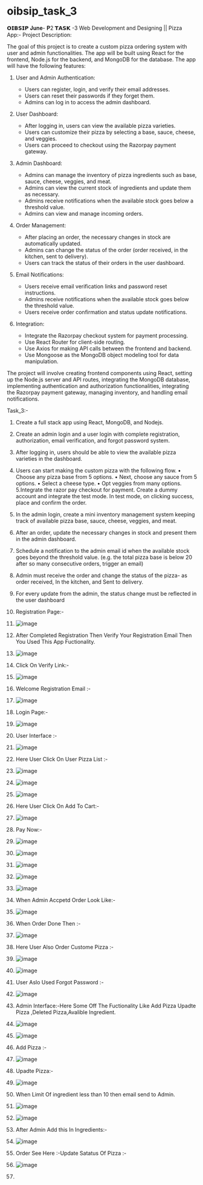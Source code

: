 # oibsip_task_3
𝗢𝗜𝗕𝗦𝗜𝗣 𝐉𝐮𝐧𝐞- 𝐏2 𝗧𝗔𝗦𝗞 -3 Web Development and Designing || Pizza App:-
Project Description:

The goal of this project is to create a custom pizza ordering system with user and admin functionalities. The app will be built using React for the frontend, Node.js for the backend, and MongoDB for the database. The app will have the following features:

1. User and Admin Authentication:
   - Users can register, login, and verify their email addresses.
   - Users can reset their passwords if they forget them.
   - Admins can log in to access the admin dashboard.

2. User Dashboard:
   - After logging in, users can view the available pizza varieties.
   - Users can customize their pizza by selecting a base, sauce, cheese, and veggies.
   - Users can proceed to checkout using the Razorpay payment gateway.

3. Admin Dashboard:
   - Admins can manage the inventory of pizza ingredients such as base, sauce, cheese, veggies, and meat.
   - Admins can view the current stock of ingredients and update them as necessary.
   - Admins receive notifications when the available stock goes below a threshold value.
   - Admins can view and manage incoming orders.

4. Order Management:
   - After placing an order, the necessary changes in stock are automatically updated.
   - Admins can change the status of the order (order received, in the kitchen, sent to delivery).
   - Users can track the status of their orders in the user dashboard.

5. Email Notifications:
   - Users receive email verification links and password reset instructions.
   - Admins receive notifications when the available stock goes below the threshold value.
   - Users receive order confirmation and status update notifications.

6. Integration:
   - Integrate the Razorpay checkout system for payment processing.
   - Use React Router for client-side routing.
   - Use Axios for making API calls between the frontend and backend.
   - Use Mongoose as the MongoDB object modeling tool for data manipulation.

The project will involve creating frontend components using React, setting up the Node.js server and API routes, integrating the MongoDB database, implementing authentication and authorization functionalities, integrating the Razorpay payment gateway, managing inventory, and handling email notifications.




Task_3:-
1. Create a full stack app using React, MongoDB, and Nodejs.
2. Create an admin login and a user login with complete registration, authorization, email verification, and forgot password system.
3. After logging in, users should be able to view the available pizza varieties in the dashboard.
4. Users can start making the custom pizza with the following flow.
• Choose any pizza base from 5 options.
• Next, choose any sauce from 5 options.
• Select a cheese type.
• Opt veggies from many options.
5.Integrate the razor pay checkout for payment. Create a dummy account and integrate the test mode. In test mode, on
clicking success, place and confirm the order.
6. In the admin login, create a mini inventory management system keeping track of available pizza base, sauce, cheese, veggies, and meat.
7. After an order, update the necessary changes in stock and present them in the admin dashboard.
8. Schedule a notification to the admin email id when the available stock goes beyond the threshold value. (e.g. the total pizza base is below 20 after so many consecutive orders, trigger an email)
9. Admin must receive the order and change the status of the pizza- as order received, In the kitchen, and Sent to delivery.
10. For every update from the admin, the status change must be reflected in the user dashboard
11. Registration Page:-
12. ![image](https://github.com/chetanbnagmoti/oibsip_task_3/assets/119286565/c27dacdc-32f8-4300-af11-387b159f7564)
13. After Completed Registration Then Verify Your Registration Email Then You Used This App Fuctionality.
14. ![image](https://github.com/chetanbnagmoti/oibsip_task_3/assets/119286565/57db9b3d-ef5e-4bac-94ed-2a3b409551c5)
15. Click On Verify Link:-
16. ![image](https://github.com/chetanbnagmoti/oibsip_task_3/assets/119286565/424a3954-1a2b-44fb-9cf4-2cd718f72597)
17. Welcome Registration Email :-
18. ![image](https://github.com/chetanbnagmoti/oibsip_task_3/assets/119286565/5e844d6a-fe5a-40fe-a4fd-e9ebfc5d5212)
19. Login Page:-
20. ![image](https://github.com/chetanbnagmoti/oibsip_task_3/assets/119286565/fd76b2ee-676d-49f7-ab27-ea9d3988ef0d)
21. User Interface :-
22. ![image](https://github.com/chetanbnagmoti/oibsip_task_3/assets/119286565/3851fb52-f90f-438e-8daf-bb8255140539)
23. Here User Click On User Pizza List :-
24. ![image](https://github.com/chetanbnagmoti/oibsip_task_3/assets/119286565/48fdb688-90f5-475a-9166-b81270e805ba)
25. ![image](https://github.com/chetanbnagmoti/oibsip_task_3/assets/119286565/634d4694-fce0-4963-adb8-98b54c4f0a71)
26. ![image](https://github.com/chetanbnagmoti/oibsip_task_3/assets/119286565/89727ec6-f87b-4090-b46b-79028ffde89b)
27. Here User Click On Add To Cart:-
28. ![image](https://github.com/chetanbnagmoti/oibsip_task_3/assets/119286565/bb9f458f-347a-488e-9c47-4b7549ba0f5c)
29. Pay Now:-
30. ![image](https://github.com/chetanbnagmoti/oibsip_task_3/assets/119286565/246c0756-785a-41bc-9175-85f93d4e260b)
31. ![image](https://github.com/chetanbnagmoti/oibsip_task_3/assets/119286565/ab2b6833-8a7b-4d70-98ba-578e43aab691)
32. ![image](https://github.com/chetanbnagmoti/oibsip_task_3/assets/119286565/153f7596-f96a-4df6-bba0-beaa90cf466b)
33. ![image](https://github.com/chetanbnagmoti/oibsip_task_3/assets/119286565/81a5e24c-f1c2-46e7-b743-2861935e8bee)
34. ![image](https://github.com/chetanbnagmoti/oibsip_task_3/assets/119286565/60f55e2e-489d-42fe-9e91-58bb168b0c94)
35. When Admin Accpetd Order Look Like:-
36. ![image](https://github.com/chetanbnagmoti/oibsip_task_3/assets/119286565/20fc8bd2-649d-46b1-bf8a-9da365136c78)
37. When Order Done Then :-
38. ![image](https://github.com/chetanbnagmoti/oibsip_task_3/assets/119286565/38b7adfd-8a7f-440a-9652-d3fced179aef)
39. Here User Also Order Custome Pizza :-
40. ![image](https://github.com/chetanbnagmoti/oibsip_task_3/assets/119286565/d3dbf1b7-99ed-4531-b51c-339ff4ce070a)
41. ![image](https://github.com/chetanbnagmoti/oibsip_task_3/assets/119286565/3d11c764-025c-4a31-a5e6-07cbb2330058)
42. User Aslo Used Forgot Password :-
43. ![image](https://github.com/chetanbnagmoti/oibsip_task_3/assets/119286565/82113c4b-7dae-4e4b-acc6-7ba4d63ee446)
44. Admin Interface:-Here Some Off The Fuctionality Like Add Pizza Upadte Pizza ,Deleted Pizza,Avalible Ingredient.
45. ![image](https://github.com/chetanbnagmoti/oibsip_task_3/assets/119286565/97b7c6d7-df62-4765-8b78-0bef25849836)
46. ![image](https://github.com/chetanbnagmoti/oibsip_task_3/assets/119286565/d015ee80-d259-42ac-b16f-f6badc61c984)
47. Add Pizza :-
48. ![image](https://github.com/chetanbnagmoti/oibsip_task_3/assets/119286565/4db3d59d-86f8-42cc-aa79-8280931ba495)
49. Upadte Pizza:-
50. ![image](https://github.com/chetanbnagmoti/oibsip_task_3/assets/119286565/745a30d5-c2e3-4f45-b7bb-689833347dbd)
51. When Limit Of ingredient less than 10 then email send to Admin.
52. ![image](https://github.com/chetanbnagmoti/oibsip_task_3/assets/119286565/3cb402ee-b95c-4aeb-8516-c22700c103eb)
53. ![image](https://github.com/chetanbnagmoti/oibsip_task_3/assets/119286565/ef6d3427-2b07-405a-ba51-13209a980a05)
54. After Admin Add this In Ingredients:-
55. ![image](https://github.com/chetanbnagmoti/oibsip_task_3/assets/119286565/02541bf3-7a13-49d0-a06e-9ba3926b74aa)
56. Order See Here :-Update Satatus Of Pizza :-
57. ![image](https://github.com/chetanbnagmoti/oibsip_task_3/assets/119286565/9b6c6489-aea5-4f0a-b13d-c7e1d508498c)























58. 

